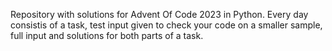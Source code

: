 Repository with solutions for Advent Of Code 2023 in Python.
Every day consistis of a task, test input given to check your code on a smaller sample, full input and solutions for both parts of a task.
